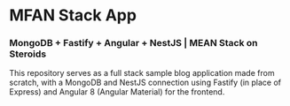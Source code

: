 # MFAN Stack App
### MongoDB + Fastify + Angular + NestJS | MEAN Stack on Steroids

This repository serves as a full stack sample blog application made from scratch, with a MongoDB and NestJS connection using Fastify (in place of Express) and Angular 8 (Angular Material) for the frontend.

